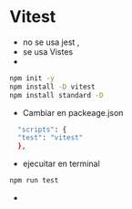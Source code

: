 # Vitest

-   no se usa jest ,
-   se usa Vistes
-

```sh
npm init -y
npm install -D vitest
npm install standard -D
```

-   Cambiar en packeage.json

```sh
  "scripts": {
  "test": "vitest"
  },


```

-   ejecuitar en terminal

```sh
npm run test


```

-
